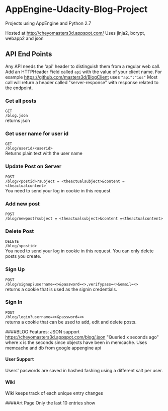 AppEngine-Udacity-Blog-Project
==============================

Projects using AppEngine and Python 2.7

Hosted at http://cheyomasters3d.appspot.com/
Uses jinja2, bcrypt, webapp2 and json

## API End Points

Any API needs the 'api' header to distinguish them from a regular web call. 
Add an HTTPHeader Field called `api` with the value of your client name. 
For example  https://github.com/masters3d/BlogClient uses `"api":"ios"`
Most call will return a header called "server-response" with response related to the endpoint. 

### Get all posts
`GET`  
`/blog.json`  
returns json
### Get user name for user id
`GET`  
`/blog/userid/<userid>`  
Returns plain text with the user name
### Update Post on  Server
`POST`  
`/blog/<postid>?subject = <theactualsubject>&content =<theactualcontent>`  
You need to send your log in cookie in this request
###  Add new post
`POST`  
`/blog/newpost?subject = <theactualsubject>&content =<theactualcontent>`  
###   Delete Post
`DELETE`  
`/blog/<postid>`  
You need to send your log in cookie in this request. You can only delete posts you create. 
### Sign Up
`POST`  
`/blog/signup?username=<>&password=<>,verifypass=<>&email=<>`  
returns a cookie that is used as the signin credentials. 
### Sign In
`POST`  
`/blog/login?username=<>&password=<>`  
returns a cookie that can be used to add, edit and delete posts. 


####BLOG Features:
JSON support
https://cheyomasters3d.appspot.com/blog/.json
"Queried x seconds ago"  where x is the seconds since objects have been in memcache. 
Uses  memcache and db from google appengine api


#### User Support 
Users' paswords are saved in hashed fashing using a different salt per user. 

#### Wiki
Wiki keeps track of each unique entry changes

####Art Page
Only the last 10 entries show
